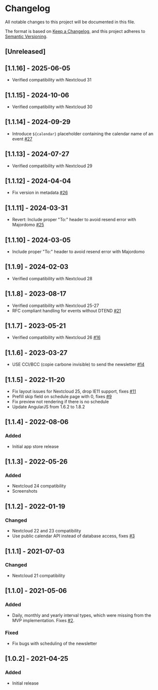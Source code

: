 # Changelog
All notable changes to this project will be documented in this file.

The format is based on [Keep a Changelog](https://keepachangelog.com/en/1.0.0/),
and this project adheres to [Semantic Versioning](https://semver.org/spec/v2.0.0.html).

## [Unreleased]

## [1.1.16] - 2025-06-05
- Verified compatibility with Nextcloud 31

## [1.1.15] - 2024-10-06
- Verified compatibility with Nextcloud 30

## [1.1.14] - 2024-09-29
- Introduce `${calendar}` placeholder containing the calendar name of an event [#27](https://github.com/mziech/nextcloud-calendar-news/pull/27)

## [1.1.13] - 2024-07-27
- Verified compatibility with Nextcloud 29

## [1.1.12] - 2024-04-04
- Fix version in metadata [#26](https://github.com/mziech/nextcloud-calendar-news/pull/26)

## [1.1.11] - 2024-03-31
- Revert: Include proper "To:" header to avoid resend error with Majordomo [#25](https://github.com/mziech/nextcloud-calendar-news/issues/25)

## [1.1.10] - 2024-03-05
- Include proper "To:" header to avoid resend error with Majordomo

## [1.1.9] - 2024-02-03
- Verified compatibility with Nextcloud 28

## [1.1.8] - 2023-08-17
- Verified compatibility with Nextcloud 25-27
- RFC compliant handling for events without DTEND [#21](https://github.com/mziech/nextcloud-calendar-news/pull/21)

## [1.1.7] - 2023-05-21
- Verified compatibility with Nextcloud 26 [#16](https://github.com/mziech/nextcloud-calendar-news/issues/16)

## [1.1.6] - 2023-03-27
- USE CCI/BCC (copie carbone invisible) to send the newsletter [#14](https://github.com/mziech/nextcloud-calendar-news/issues/14)

## [1.1.5] - 2022-11-20
- Fix layout issues for Nextcloud 25, drop IE11 support, fixes [#11](https://github.com/mziech/nextcloud-calendar-news/issues/11)
- Prefill skip field on schedule page with 0, fixes [#9](https://github.com/mziech/nextcloud-calendar-news/issues/9)
- Fix preview not rendering if there is no schedule
- Update AngularJS from 1.6.2 to 1.8.2

## [1.1.4] - 2022-08-06
### Added
- Initial app store release

## [1.1.3] - 2022-05-26
### Added
- Nextcloud 24 compatibility
- Screenshots

## [1.1.2] - 2022-01-19
### Changed
- Nextcloud 22 and 23 compatibility
- Use public calendar API instead of database access, fixes [#3](https://github.com/mziech/nextcloud-calendar-news/issues/3)

## [1.1.1] - 2021-07-03
### Changed
- Nextcloud 21 compatibility

## [1.1.0] - 2021-05-06
### Added
- Daily, monthly and yearly interval types, which were missing from the MVP implementation. Fixes [#2](https://github.com/mziech/nextcloud-calendar-news/issues/2).

### Fixed
- Fix bugs with scheduling of the newsletter

## [1.0.2] - 2021-04-25
### Added
- Initial release

